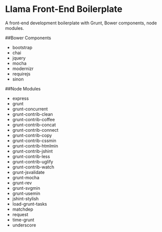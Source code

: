 Llama Front-End Boilerplate
=================

A front-end development boilerplate with Grunt, Bower components, node modules.

##Bower Components
* bootstrap
* chai
* jquery
* mocha
* modernizr
* requirejs
* sinon

##Node Modules
* express
* grunt
* grunt-concurrent
* grunt-contrib-clean
* grunt-contrib-coffee
* grunt-contrib-concat
* grunt-contrib-connect
* grunt-contrib-copy
* grunt-contrib-cssmin
* grunt-contrib-htmlmin
* grunt-contrib-jshint
* grunt-contrib-less
* grunt-contrib-uglify
* grunt-contrib-watch
* grunt-jsvalidate
* grunt-mocha
* grunt-rev
* grunt-svgmin
* grunt-usemin
* jshint-stylish
* load-grunt-tasks
* matchdep
* request
* time-grunt
* underscore
